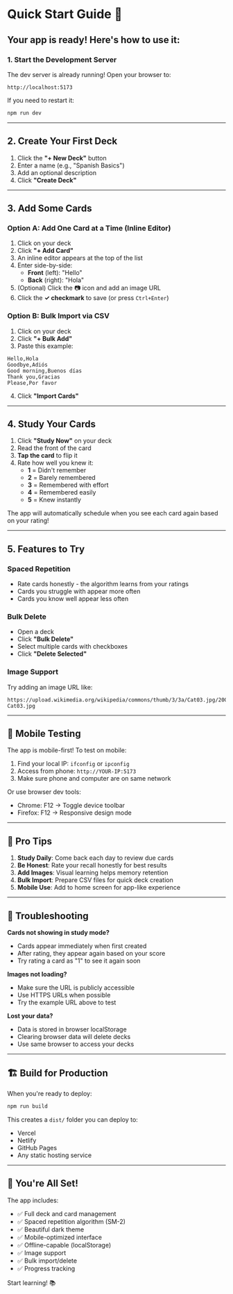 # Quick Start Guide 🚀

## Your app is ready! Here's how to use it:

### 1. Start the Development Server

The dev server is already running! Open your browser to:
```
http://localhost:5173
```

If you need to restart it:
```bash
npm run dev
```

---

## 2. Create Your First Deck

1. Click the **"+ New Deck"** button
2. Enter a name (e.g., "Spanish Basics")
3. Add an optional description
4. Click **"Create Deck"**

---

## 3. Add Some Cards

### Option A: Add One Card at a Time (Inline Editor)
1. Click on your deck
2. Click **"+ Add Card"**
3. An inline editor appears at the top of the list
4. Enter side-by-side:
   - **Front** (left): "Hello"
   - **Back** (right): "Hola"
5. (Optional) Click the 📷 icon and add an image URL
6. Click the **✓ checkmark** to save (or press `Ctrl+Enter`)

### Option B: Bulk Import via CSV
1. Click on your deck
2. Click **"+ Bulk Add"**
3. Paste this example:
```
Hello,Hola
Goodbye,Adiós
Good morning,Buenos días
Thank you,Gracias
Please,Por favor
```
4. Click **"Import Cards"**

---

## 4. Study Your Cards

1. Click **"Study Now"** on your deck
2. Read the front of the card
3. **Tap the card** to flip it
4. Rate how well you knew it:
   - **1** = Didn't remember
   - **2** = Barely remembered
   - **3** = Remembered with effort
   - **4** = Remembered easily
   - **5** = Knew instantly

The app will automatically schedule when you see each card again based on your rating!

---

## 5. Features to Try

### Spaced Repetition
- Rate cards honestly - the algorithm learns from your ratings
- Cards you struggle with appear more often
- Cards you know well appear less often

### Bulk Delete
- Open a deck
- Click **"Bulk Delete"**
- Select multiple cards with checkboxes
- Click **"Delete Selected"**

### Image Support
Try adding an image URL like:
```
https://upload.wikimedia.org/wikipedia/commons/thumb/3/3a/Cat03.jpg/200px-Cat03.jpg
```

---

## 📱 Mobile Testing

The app is mobile-first! To test on mobile:

1. Find your local IP: `ifconfig` or `ipconfig`
2. Access from phone: `http://YOUR-IP:5173`
3. Make sure phone and computer are on same network

Or use browser dev tools:
- Chrome: F12 → Toggle device toolbar
- Firefox: F12 → Responsive design mode

---

## 🎯 Pro Tips

1. **Study Daily**: Come back each day to review due cards
2. **Be Honest**: Rate your recall honestly for best results
3. **Add Images**: Visual learning helps memory retention
4. **Bulk Import**: Prepare CSV files for quick deck creation
5. **Mobile Use**: Add to home screen for app-like experience

---

## 🐛 Troubleshooting

**Cards not showing in study mode?**
- Cards appear immediately when first created
- After rating, they appear again based on your score
- Try rating a card as "1" to see it again soon

**Images not loading?**
- Make sure the URL is publicly accessible
- Use HTTPS URLs when possible
- Try the example URL above to test

**Lost your data?**
- Data is stored in browser localStorage
- Clearing browser data will delete decks
- Use same browser to access your decks

---

## 🏗️ Build for Production

When you're ready to deploy:

```bash
npm run build
```

This creates a `dist/` folder you can deploy to:
- Vercel
- Netlify
- GitHub Pages
- Any static hosting service

---

## 🎉 You're All Set!

The app includes:
- ✅ Full deck and card management
- ✅ Spaced repetition algorithm (SM-2)
- ✅ Beautiful dark theme
- ✅ Mobile-optimized interface
- ✅ Offline-capable (localStorage)
- ✅ Image support
- ✅ Bulk import/delete
- ✅ Progress tracking

Start learning! 📚

